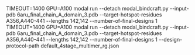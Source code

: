 TIMEOUT=1400 GPU=A100 modal run --detach modal_bindcraft.py --input-pdb 6aru_final_chain_A_domain_3.pdb --target-hotspot-residues A356,A440-441 --lengths 142,142  --number-of-final-designs 1
TIMEOUT=1400 GPU=A100 modal run --detach modal_bindcraft.py --input-pdb 6aru_final_chain_A_domain_3.pdb --target-hotspot-residues A356,A440-441 --lengths 142,142 --number-of-final-designs 1 --design-protocol-path default_4stage_multimer_rg.json

